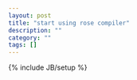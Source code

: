 ```yaml
---
layout: post
title: "start using rose compiler"
description: ""
category: ""
tags: []
---
```

{% include JB/setup %}
